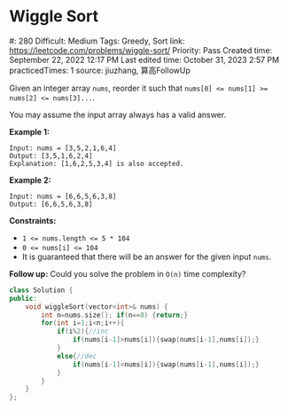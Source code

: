 # Wiggle Sort

#: 280
Difficult: Medium
Tags: Greedy, Sort
link: https://leetcode.com/problems/wiggle-sort/
Priority: Pass
Created time: September 22, 2022 12:17 PM
Last edited time: October 31, 2023 2:57 PM
practicedTimes: 1
source: jiuzhang, 算高FollowUp

Given an integer array `nums`, reorder it such that `nums[0] <= nums[1] >= nums[2] <= nums[3]...`.

You may assume the input array always has a valid answer.

**Example 1:**

```
Input: nums = [3,5,2,1,6,4]
Output: [3,5,1,6,2,4]
Explanation: [1,6,2,5,3,4] is also accepted.

```

**Example 2:**

```
Input: nums = [6,6,5,6,3,8]
Output: [6,6,5,6,3,8]

```

**Constraints:**

- `1 <= nums.length <= 5 * 104`
- `0 <= nums[i] <= 104`
- It is guaranteed that there will be an answer for the given input `nums`.

**Follow up:** Could you solve the problem in `O(n)` time complexity?

```cpp
class Solution {
public:
    void wiggleSort(vector<int>& nums) {
        int n=nums.size(); if(n==0) {return;}
        for(int i=1;i<n;i++){
            if(i%2){//inc
                if(nums[i-1]>nums[i]){swap(nums[i-1],nums[i]);}
            }
            else{//dec
                if(nums[i-1]<nums[i]){swap(nums[i-1],nums[i]);}
            }
        }
    }
};
```
